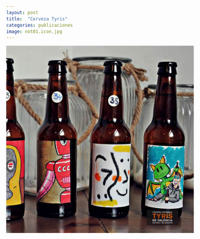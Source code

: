 ```yaml
---
layout: post
title:  "Cerveza Tyris"
categories: publicaciones
image: not01.icon.jpg
---
```


![imagen](/img/not01.jpg)